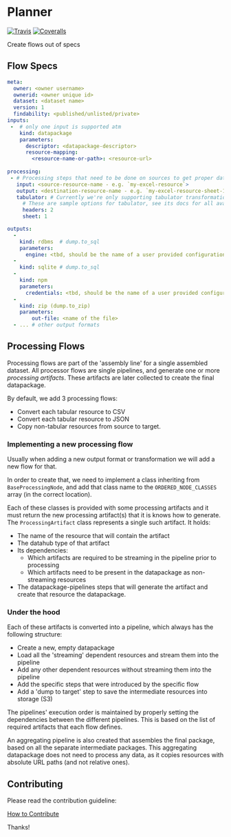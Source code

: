 # Planner

[![Travis](https://img.shields.io/travis/datahq/planner/master.svg)](https://travis-ci.org/datahq/planner)
[![Coveralls](http://img.shields.io/coveralls/datahq/planner.svg?branch=master)](https://coveralls.io/r/datahq/planner?branch=master)

Create flows out of specs

## Flow Specs

```yaml
meta:
  owner: <owner username>
  ownerid: <owner unique id>
  dataset: <dataset name>
  version: 1
  findability: <published/unlisted/private>
inputs:
 -  # only one input is supported atm
    kind: datapackage
    parameters:
      descriptor: <datapackage-descriptor>
      resource-mapping:
        <resource-name-or-path>: <resource-url>
        
processing:
 - # Processing steps that need to be done on sources to get proper data streams
   input: <source-resource-name - e.g. `my-excel-resource`>
   output: <destination-resource-name - e.g. `my-excel-resource-sheet-1`>
   tabulator: # Currently we're only supporting tabulator transformations
     # These are sample options for tabulator, see its docs for all available options
     headers: 2 
     sheet: 1

outputs:
  -
    kind: rdbms  # dump.to_sql
    parameters:
      engine: <tbd, should be the name of a user provided configuration - not the actual connection string>
  -
    kind: sqlite # dump.to_sql
  -
    kind: npm  
    parameters:
      credentials: <tbd, should be the name of a user provided configuration - not the actual credentials>
  -
    kind: zip (dump.to_zip)
    parameters: 
        out-file: <name of the file>
  - ... # other output formats

```


## Processing Flows
Processing flows are part of the 'assembly line' for a single assembled dataset.
All processor flows are single pipelines, and generate one or more _processing artifacts_.
These artifacts are later collected to create the final datapackage.

By default, we add 3 processing flows:
- Convert each tabular resource to CSV
- Convert each tabular resource to JSON
- Copy non-tabular resources from source to target.

### Implementing a new processing flow

Usually when adding a new output format or transformation we will add a new flow for that.

In order to create that, we need to implement a class inheriting from `BaseProcessingNode`,
and add that class name to the `ORDERED_NODE_CLASSES` array (in the correct location).

Each of these classes is provided with some processing artifacts and it must return the new
processing artifact(s) that it is knows how to generate.
The `ProcessingArtifact` class represents a single such artifact. It holds:
- The name of the resource that will contain the artifact
- The datahub type of that artifact
- Its dependencies:
  - Which artifacts are required to be streaming in the pipeline prior to processing
  - Which artifacts need to be present in the datapackage as non-streaming resources
- The datapackage-pipelines steps that will generate the artifact and create that resource
  the datapackage.

### Under the hood
Each of these artifacts is converted into a pipeline, which always has the following structure:
  - Create a new, empty datapackage
  - Load all the 'streaming' dependent resources and stream them into the pipeline
  - Add any other dependent resources without streaming them into the pipeline
  - Add the specific steps that were introduced by the specific flow
  - Add a 'dump to target' step to save the intermediate resources into storage (S3)

The pipelines' execution order is maintained by properly setting the dependencies between the
 different pipelines. This is based on the list of required artifacts that each flow
  defines.

An aggregating pipeline is also created that assembles the final package, based on all the
  separate intermediate packages. This aggregating datapackage does not need to process any
  data, as it copies resources with absolute URL paths (and not relative ones).

## Contributing

Please read the contribution guideline:

[How to Contribute](CONTRIBUTING.md)

Thanks!
